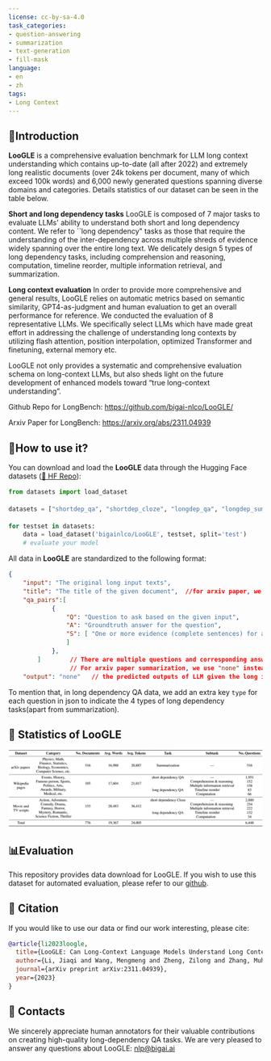 ```yaml
---
license: cc-by-sa-4.0
task_categories:
- question-answering
- summarization
- text-generation
- fill-mask
language:
- en
- zh
tags:
- Long Context
---
```


## 📜**Introduction**

**LooGLE** is a comprehensive evaluation benchmark for LLM long context understanding which contains up-to-date  (all after 2022) and extremely long realistic documents (over 24k tokens per document, many of which exceed 100k words) and 6,000 newly generated questions spanning diverse domains and categories. Details statistics of our dataset can be seen in the table below.

**Short and long dependency tasks**  LooGLE is composed of 7 major tasks to evaluate LLMs' ability to understand both short and long dependency content. We refer to ``long dependency" tasks as those that require the understanding of the inter-dependency across multiple shreds of evidence widely spanning over the entire long text. We delicately design 5 types of long dependency tasks, including comprehension and reasoning, computation, timeline reorder, multiple information retrieval, and summarization.

**Long context evaluation**  In order to provide more comprehensive and general results, LooGLE relies on automatic metrics based on semantic similarity, GPT4-as-judgment and human evaluation to get an overall performance for reference. We conducted the evaluation of 8 representative LLMs. We specifically select LLMs which have made great effort in addressing the challenge of understanding long contexts by utilizing flash attention, position interpolation, optimized Transformer and finetuning, external memory etc. 

LooGLE not only provides a systematic and comprehensive evaluation schema on long-context LLMs, but also sheds light on the future development of enhanced models toward “true long-context understanding”.

Github Repo for LongBench: https://github.com/bigai-nlco/LooGLE/

Arxiv Paper for LongBench: https://arxiv.org/abs/2311.04939


## 💁**How to use it?**

You can download and load the **LooGLE** data through the Hugging Face datasets ([🤗 HF Repo](https://huggingface.co/datasets/bigainlco/LooGLE)):

```python
from datasets import load_dataset

datasets = ["shortdep_qa", "shortdep_cloze", "longdep_qa", "longdep_summarization"]

for testset in datasets:
    data = load_dataset('bigainlco/LooGLE', testset, split='test')
    # evaluate your model
```


All data in **LooGLE** are standardized to the following format:
```json
{
    "input": "The original long input texts",
    "title": "The title of the given document",  //for arxiv paper, we use "title" to refer the identical ID for specific paper
    "qa_pairs":[
            {
                "Q": "Question to ask based on the given input",
                "A": "Groundtruth answer for the question",
                "S": [ "One or more evidence (complete sentences) for answering the question, which are extracted directly from the original input"
                ]
            },  
        ]        // There are multiple questions and corresponding answers in the list (each of them is in json format)
                 // For arxiv paper summarization, we use "none" instead for non-qa/non-cloze tasks
    "output": "none"   // the predicted outputs of LLM given the long input and instructions, which is initialized as "none"
```
To mention that, in long dependency QA data, we add an extra key `type` for each question in json to indicate the 4 types of long dependency tasks(apart from summarization).

## 📌 **Statistics of LooGLE**

![](assets/table.png)



## 📊**Evaluation**

This repository provides data download for LooGLE. If you wish to use this dataset for automated evaluation, please refer to our [github](https://github.com/bigai-nlco/LooGLE/).

## 📝 **Citation**
If you would like to use our data or find our work interesting, please cite:
```bibtex
@article{li2023loogle,
  title={LooGLE: Can Long-Context Language Models Understand Long Contexts?},
  author={Li, Jiaqi and Wang, Mengmeng and Zheng, Zilong and Zhang, Muhan},
  journal={arXiv preprint arXiv:2311.04939},
  year={2023}
}
```

## 📣 **Contacts**

We sincerely appreciate human annotators for their valuable contributions on creating high-quality long-dependency QA tasks.
We are very pleased to answer any questions about LooGLE: [nlp@bigai.ai](mailto:nlp@bigai.ai)

